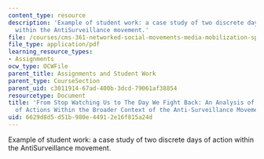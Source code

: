 ```yaml
---
content_type: resource
description: 'Example of student work: a case study of two discrete days of action
  within the AntiSurveillance movement.'
file: /courses/cms-361-networked-social-movements-media-mobilization-spring-2014/6629d8d5d51b980e44912e16f815a24d_MITCMS_361S14_FinalPaper.pdf
file_type: application/pdf
learning_resource_types:
- Assignments
ocw_type: OCWFile
parent_title: Assignments and Student Work
parent_type: CourseSection
parent_uid: c3011914-67ad-400b-3dcd-79061af38854
resourcetype: Document
title: 'From Stop Watching Us to The Day We Fight Back: An Analysis of the Success
  of Actions Within the Broader Context of the Anti-Surveillance Movement'
uid: 6629d8d5-d51b-980e-4491-2e16f815a24d
---
```

Example of student work: a case study of two discrete days of action within the AntiSurveillance movement.

